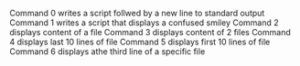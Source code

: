 Command 0 writes a script follwed by a new line to standard output
Command 1 writes a script that displays a confused smiley
Command 2 displays content of a file
Command 3 displays content of 2 files
Command 4 displays last 10 lines of file
Command 5 displays first 10 lines of file
Command 6 displays athe third line of a specific file 

